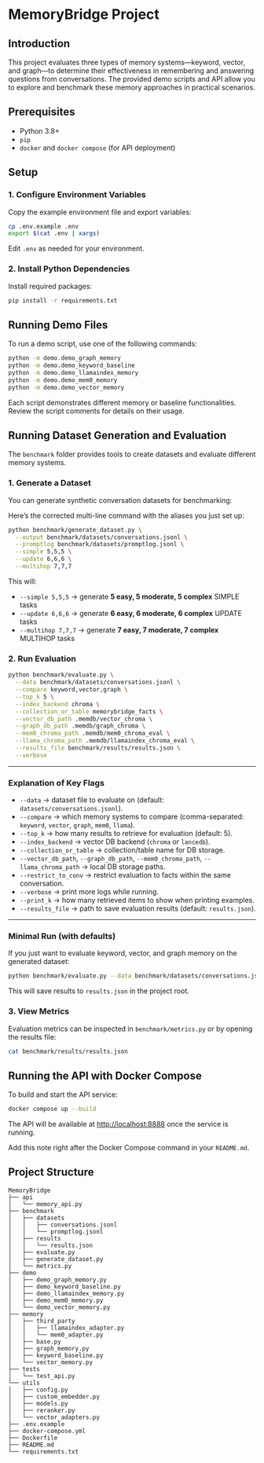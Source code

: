 # MemoryBridge Project

## Introduction

This project evaluates three types of memory systems—keyword, vector, and graph—to determine their effectiveness in remembering and answering questions from conversations. The provided demo scripts and API allow you to explore and benchmark these memory approaches in practical scenarios.
## Prerequisites

- Python 3.8+
- `pip`
- `docker` and `docker compose` (for API deployment)

## Setup

### 1. Configure Environment Variables

Copy the example environment file and export variables:

```bash
cp .env.example .env
export $(cat .env | xargs)
```

Edit `.env` as needed for your environment.

### 2. Install Python Dependencies

Install required packages:

```bash
pip install -r requirements.txt
```

## Running Demo Files

To run a demo script, use one of the following commands:

```bash
python -m demo.demo_graph_memory
python -m demo.demo_keyword_baseline
python -m demo.demo_llamaindex_memory
python -m demo.demo_mem0_memory
python -m demo.demo_vector_memory
```
Each script demonstrates different memory or baseline functionalities. Review the script comments for details on their usage.

## Running Dataset Generation and Evaluation

The `benchmark` folder provides tools to create datasets and evaluate different memory systems.

### 1. Generate a Dataset

You can generate synthetic conversation datasets for benchmarking:

Here’s the corrected multi-line command with the aliases you just set up:

```bash
python benchmark/generate_dataset.py \
  --output benchmark/datasets/conversations.jsonl \
  --promptlog benchmark/datasets/promptlog.jsonl \
  --simple 5,5,5 \
  --update 6,6,6 \
  --multihop 7,7,7
```

This will:
* `--simple 5,5,5` → generate **5 easy, 5 moderate, 5 complex** SIMPLE tasks
* `--update 6,6,6` → generate **6 easy, 6 moderate, 6 complex** UPDATE tasks
* `--multihop 7,7,7` → generate **7 easy, 7 moderate, 7 complex** MULTIHOP tasks


### 2. Run Evaluation

```bash
python benchmark/evaluate.py \
  --data benchmark/datasets/conversations.jsonl \
  --compare keyword,vector,graph \
  --top_k 5 \
  --index_backend chroma \
  --collection_or_table memorybridge_facts \
  --vector_db_path .memdb/vector_chroma \
  --graph_db_path .memdb/graph_chroma \
  --mem0_chroma_path .memdb/mem0_chroma_eval \
  --llama_chroma_path .memdb/llamaindex_chroma_eval \
  --results_file benchmark/results/results.json \
  --verbose
```

---

### Explanation of Key Flags

* `--data` → dataset file to evaluate on (default: `datasets/conversations.jsonl`).
* `--compare` → which memory systems to compare (comma-separated: `keyword`, `vector`, `graph`, `mem0`, `llama`).
* `--top_k` → how many results to retrieve for evaluation (default: 5).
* `--index_backend` → vector DB backend (`chroma` or `lancedb`).
* `--collection_or_table` → collection/table name for DB storage.
* `--vector_db_path`, `--graph_db_path`, `--mem0_chroma_path`, `--llama_chroma_path` → local DB storage paths.
* `--restrict_to_conv` → restrict evaluation to facts within the same conversation.
* `--verbose` → print more logs while running.
* `--print_k` → how many retrieved items to show when printing examples.
* `--results_file` → path to save evaluation results (default: `results.json`).

---

### Minimal Run (with defaults)

If you just want to evaluate keyword, vector, and graph memory on the generated dataset:

```bash
python benchmark/evaluate.py --data benchmark/datasets/conversations.jsonl
```

This will save results to `results.json` in the project root.

### 3. View Metrics

Evaluation metrics can be inspected in `benchmark/metrics.py` or by opening the results file:

```bash
cat benchmark/results/results.json
```

## Running the API with Docker Compose

To build and start the API service:

```bash
docker compose up --build
```

The API will be available at [http://localhost:8888](http://localhost:8888) once the service is running.

Add this note right after the Docker Compose command in your `README.md`.
## Project Structure

```
MemoryBridge
├── api
│   └── memory_api.py
├── benchmark
│   ├── datasets
│   │   ├── conversations.jsonl
│   │   └── promptlog.jsonl
│   ├── results
│   │   └── results.json
│   ├── evaluate.py
│   ├── generate_dataset.py
│   └── metrics.py
├── demo
│   ├── demo_graph_memory.py
│   ├── demo_keyword_baseline.py
│   ├── demo_llamaindex_memory.py
│   ├── demo_mem0_memory.py
│   └── demo_vector_memory.py
├── memory
│   ├── third_party
│   │   ├── llamaindex_adapter.py
│   │   └── mem0_adapter.py
│   ├── base.py
│   ├── graph_memory.py
│   ├── keyword_baseline.py
│   └── vector_memory.py
├── tests
│   └── test_api.py
└── utils
│   ├── config.py
│   ├── custom_embedder.py
│   ├── models.py
│   ├── reranker.py
│   └── vector_adapters.py
├── .env.example
├── docker-compose.yml
├── Dockerfile
├── README.md
└── requirements.txt
```
